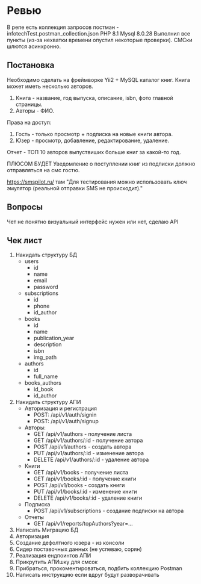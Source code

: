 # Ревью
В репе есть коллекция запросов постман - infotechTest.postman_collection.json
PHP 8.1 
Mysql 8.0.28
Выполнил все пункты (из-за нехватки времени опустил некоторые проверки).
СМСки шлются асинхронно.

## Постановка
Необходимо сделать на фреймворке Yii2 + MySQL каталог книг. Книга может иметь несколько авторов.

1. Книга - название, год выпуска, описание, isbn, фото главной страницы.
2. Авторы - ФИО.

Права на доступ:
1. Гость - только просмотр + подписка на новые книги автора.
2. Юзер - просмотр, добавление, редактирование, удаление.

Отчет - ТОП 10 авторов выпуствиших больше книг за какой-то год.

ПЛЮСОМ БУДЕТ
Уведомление о поступлении книг из подписки должно отправляться на смс гостю.

https://smspilot.ru/
там "Для тестирования можно использовать ключ эмулятор (реальной отправки SMS не происходит)."

## Вопросы
Чет не понятно визуальный интерфейс нужен или нет, сделаю API

## Чек лист
1. Накидать структуру БД
    * users
      * id
      * name
      * email
      * password
    * subscriptions
      * id
      * phone
      * id_author
    * books
      * id
      * name
      * publication_year
      * description
      * isbn
      * img_path
    * authors
      * id
      * full_name
    * books_authors
      * id_book
      * id_author
2. Накидать структуру АПИ
    * Авторизация и регистрация
      * POST: /api/v1/auth/signin
      * POST: /api/v1/auth/signup
    * Авторы:
      * GET /api/v1/authors - получение листа
      * GET /api/v1/authors/:id - получение автора
      * POST /api/v1/authors - создать автора
      * PUT /api/v1/authors/:id - изменение автора
      * DELETE /api/v1/authors/:id - удаление автора
    * Книги
      * GET /api/v1/books - получение листа
      * GET /api/v1/books/:id - получение книги
      * POST /api/v1/books - создать книги
      * PUT /api/v1/books/:id - изменение книги
      * DELETE /api/v1/books/:id - удаление книги
    * Подписка
      * POST /api/v1/subscriptions - создание подписки на автора
    * Отчеты
      * GET /api/v1/reports/topAuthors?year=...
3. Написать Миграцию БД
4. Авторизация
5. Cоздание дефолтного юзера - из консоли
6. Сидер поставочных данных (не успеваю, сорян)
7. Реализация ендпоинтов АПИ
8. Прикрутить АПИшку для смсок
9. Прибраться, прокоментироваться, подбить коллекцию Postman
10. Написать инструкцию если вдруг будут разворачивать
